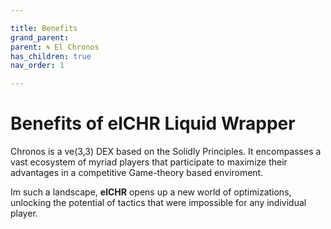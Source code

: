 ```yaml
---

title: Benefits
grand_parent:
parent: 🌀 El Chronos
has_children: true
nav_order: 1

---
```


# Benefits of elCHR Liquid Wrapper
Chronos is a ve(3,3) DEX based on the Solidly Principles. It encompasses a vast ecosystem of myriad players that participate to maximize their advantages in a competitive Game-theory based enviroment.

Im such a landscape, **elCHR** opens up a new world of optimizations, unlocking the potential of tactics that were impossible for any individual player.